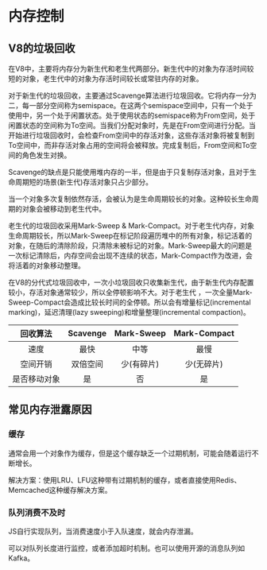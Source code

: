 # 内存控制

## V8的垃圾回收

在V8中，主要将内存分为新生代和老生代两部分。新生代中的对象为存活时间较短的对象，老生代中的对象为存活时间较长或常驻内存的对象。

对于新生代的垃圾回收，主要通过Scavenge算法进行垃圾回收。它将内存一分为二，每一部分空间称为semispace。在这两个semispace空间中，只有一个处于使用中，另一个处于闲置状态。处于使用状态的semispace称为From空间，处于闲置状态的空间称为To空间。当我们分配对象时，先是在From空间进行分配。当开始进行垃圾回收时，会检查From空间中的存活对象，这些存活对象将被复制到To空间中，而非存活对象占用的空间将会被释放。完成复制后，From空间和To空间的角色发生对换。

Scavenge的缺点是只能使用堆内存的一半，但是由于只复制存活对象，且对于生命周期短的场景(新生代)存活对象只占少部分。

当一个对象多次复制依然存活，会被认为是生命周期较长的对象。这种较长生命周期的对象会被移动到老生代中。

老生代的垃圾回收采用Mark-Sweep & Mark-Compact。对于老生代内存，对象生命周期较长，所以Mark-Sweep在标记阶段遍历堆中的所有对象，标记活着的对象，在随后的清除阶段，只清除未被标记的对象。Mark-Sweep最大的问题是一次标记清除后，内存空间会出现不连续的状态，Mark-Compact作为改进，会将活着的对象移动整理。

在V8的分代式垃圾回收中，一次小垃圾回收只收集新生代，由于新生代内存配置较小，存活对象通常较少，所以全停顿影响不大。对于老生代 ，一次全量Mark-Sweep-Compact会造成比较长时间的全停顿。所以会有增量标记(incremental marking)，延迟清理(lazy sweeping)和增量整理(incremental compaction)。

| 回收算法 |       Scavenge    | Mark-Sweep           |  Mark-Compact   |
| :--:  | :-------------------:  | :---:          |  :--:         |
| 速度  | 最快 | 中等 | 最慢 |
| 空间开销 | 双倍空间 | 少(有碎片) | 少(无碎片) |
| 是否移动对象 | 是 | 否 | 是 |

## 常见内存泄露原因

### 缓存

通常会用一个对象作为缓存，但是这个缓存缺乏一个过期机制，可能会随着运行不断增长。

解决方案：使用LRU、LFU这种带有过期机制的缓存，或者直接使用Redis、Memcached这种缓存解决方案。

### 队列消费不及时

JS自行实现队列，当消费速度小于入队速度，就会内存泄漏。

可以对队列长度进行监控，或者添加超时机制。也可以使用开源的消息队列如Kafka。
